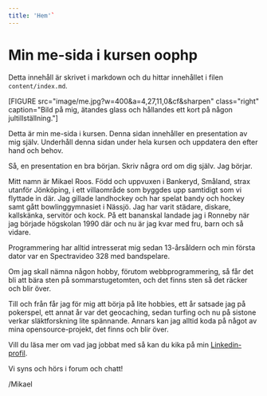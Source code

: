 ```yaml
---
title: 'Hem'`
---
```


# Min me-sida i kursen oophp

Detta innehåll är skrivet i markdown och du hittar innehållet i filen `content/index.md`.

[FIGURE src="image/me.jpg?w=400&a=4,27,11,0&cf&sharpen" class="right" caption="Bild på mig, ätandes glass och hållandes ett kort på någon jultillställning."]

Detta är min me-sida i kursen. Denna sidan innehåller en presentation av mig själv. Underhåll denna sidan under hela kursen och uppdatera den efter hand och behov.

Så, en presentation en bra början. Skriv några ord om dig själv. Jag börjar.

Mitt namn är Mikael Roos. Född och uppvuxen i Bankeryd, Småland, strax utanför Jönköping, i ett villaområde som byggdes upp samtidigt som vi flyttade in där. Jag gillade landhockey och har spelat bandy och hockey samt gått bowlinggymnasiet i Nässjö. Jag har varit städare, diskare, kallskänka, servitör och kock. På ett bananskal landade jag i Ronneby när jag började högskolan 1990 där och nu är jag kvar med fru, barn och så vidare.

Programmering har alltid intresserat mig sedan 13-årsåldern och min första dator var en Spectravideo 328 med bandspelare.

Om jag skall nämna någon hobby, förutom webbprogrammering, så får det bli att bära sten på sommarstugetomten, och det finns sten så det räcker och blir över.

Till och från får jag för mig att börja på lite hobbies, ett år satsade jag på pokerspel, ett annat år var det geocaching, sedan turfing och nu på sistone verkar släktforskning lite spännande. Annars kan jag alltid koda på något av mina opensource-projekt, det finns och blir över.

Vill du läsa mer om vad jag jobbat med så kan du kika på min [Linkedin-profil](https://www.linkedin.com/in/pt90mr/).

Vi syns och hörs i forum och chatt!

/Mikael
